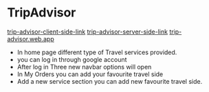   <h1>TripAdvisor</h1>
 <a href="https://github.com/programming-hero-web-course1/tourism-or-delivery-website-client-side-saifulislammunna">trip-advisor-client-side-link</a>
 <a href="https://github.com/programming-hero-web-course1/tourism-or-delivery-website-server-side-saifulislammunna">trip-advisor-server-side-link</a>
 <a href="https://trip-advisor-f6f69.web.app">trip-advisor.web.app</a>
  
 <ul>
    <li>In home page different type of Travel services provided.</li>
    <li>you can log in through google account </li>
    <li>After log in Three new navbar options will open</li>
    <li>In My Orders you can add your favourite travel side</li>
    <li>Add a new service section you can add new favourite travel side. </li>
 </ul>